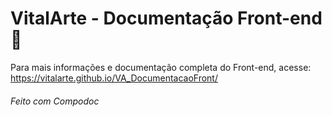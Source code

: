 <h1>VitalArte - Documentação Front-end 📜</h1>

Para mais informações e documentação completa do Front-end, acesse: https://vitalarte.github.io/VA_DocumentacaoFront/

<h6><em>Feito com Compodoc</em></h6>
